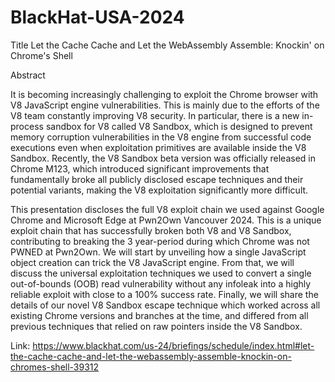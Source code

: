 # BlackHat-USA-2024

Title
Let the Cache Cache and Let the WebAssembly Assemble: Knockin' on Chrome's Shell

Abstract

It is becoming increasingly challenging to exploit the Chrome browser with V8 JavaScript engine vulnerabilities. This is mainly due to the efforts of the V8 team constantly improving V8 security. In particular, there is a new in-process sandbox for V8 called V8 Sandbox, which is designed to prevent memory corruption vulnerabilities in the V8 engine from successful code executions even when exploitation primitives are available inside the V8 Sandbox. Recently, the V8 Sandbox beta version was officially released in Chrome M123, which introduced significant improvements that fundamentally broke all publicly disclosed escape techniques and their potential variants, making the V8 exploitation significantly more difficult.

This presentation discloses the full V8 exploit chain we used against Google Chrome and Microsoft Edge at Pwn2Own Vancouver 2024. This is a unique exploit chain that has successfully broken both V8 and V8 Sandbox, contributing to breaking the 3 year-period during which Chrome was not PWNED at Pwn2Own. We will start by unveiling how a single JavaScript object creation can trick the V8 JavaScript engine. From that, we will discuss the universal exploitation techniques we used to convert a single out-of-bounds (OOB) read vulnerability without any infoleak into a highly reliable exploit with close to a 100% success rate. Finally, we will share the details of our novel V8 Sandbox escape technique which worked across all existing Chrome versions and branches at the time, and differed from all previous techniques that relied on raw pointers inside the V8 Sandbox.

Link:
https://www.blackhat.com/us-24/briefings/schedule/index.html#let-the-cache-cache-and-let-the-webassembly-assemble-knockin-on-chromes-shell-39312
